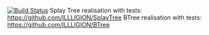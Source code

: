 [![Build Status](https://travis-ci.org/ILLLIGION/SplayTree-vs-BTree.svg?branch=master)](https://travis-ci.org/ILLLIGION/SplayTree-vs-BTree)
Splay Tree realisation with tests: https://github.com/ILLLIGION/SplayTree
BTree realisation with tests: https://github.com/ILLLIGION/BTree
